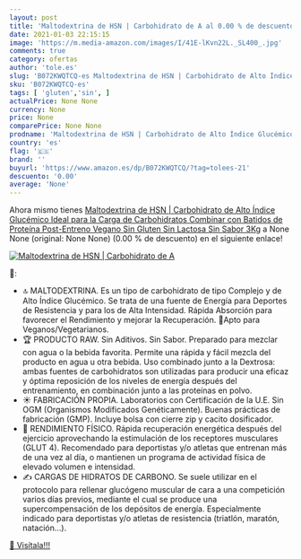 ```yaml
---
layout: post
title: 'Maltodextrina de HSN | Carbohidrato de A al 0.00 % de descuento'
date: 2021-01-03 22:15:15
image: 'https://m.media-amazon.com/images/I/41E-lKvn22L._SL400_.jpg'
comments: true
category: ofertas
author: 'tole.es'
slug: 'B072KWQTCQ-es Maltodextrina de HSN | Carbohidrato de Alto Índice...'
sku: 'B072KWQTCQ-es'
tags: [ 'gluten','sin', ]
actualPrice: None None
currency: None
price: None
comparePrice: None None
prodname: 'Maltodextrina de HSN | Carbohidrato de Alto Índice Glucémico  Ideal para la Carga de Carbohidratos  Combinar con Batidos de Proteína Post-Entreno  Vegano  Sin Gluten  Sin Lactosa  Sin Sabor  3Kg'
country: 'es'
flag: '🇪🇸'
brand: ''
buyurl: 'https://www.amazon.es/dp/B072KWQTCQ/?tag=tolees-21'
descuento: '0.00'
average: 'None'
---
```


Ahora mismo tienes [Maltodextrina de HSN | Carbohidrato de Alto Índice Glucémico  Ideal para la Carga de Carbohidratos  Combinar con Batidos de Proteína Post-Entreno  Vegano  Sin Gluten  Sin Lactosa  Sin Sabor  3Kg](https://www.amazon.es/dp/B072KWQTCQ/?tag=tolees-21) a None None (original: None None) (0.00 %  de descuento) en el siguiente enlace!

[![Maltodextrina de HSN | Carbohidrato de A](https://m.media-amazon.com/images/I/41E-lKvn22L._SL400_.jpg)](https://www.amazon.es/dp/B072KWQTCQ/?tag=tolees-21)

🔎:

- 🔝 MALTODEXTRINA. Es un tipo de carbohidrato de tipo Complejo y de Alto Índice Glucémico. Se trata de una fuente de Energía para Deportes de Resistencia y para los de Alta Intensidad. Rápida Absorción para favorecer el Rendimiento y mejorar la Recuperación. 🌿Apto para Veganos/Vegetarianos.
- 🏆 PRODUCTO RAW. Sin Aditivos. Sin Sabor. Preparado para mezclar con agua o la bebida favorita. Permite una rápida y fácil mezcla del producto en agua u otra bebida. Uso combinado junto a la Dextrosa: ambas fuentes de carbohidratos son utilizadas para producir una eficaz y óptima reposición de los niveles de energía después del entrenamiento, en combinación junto a las proteínas en polvo.
- ☀️ FABRICACIÓN PROPIA. Laboratorios con Certificación de la U.E. Sin OGM (Organismos Modificados Genéticamente). Buenas prácticas de fabricación (GMP). Incluye bolsa con cierre zip y cacito dosificador.
- 🏃 RENDIMIENTO FÍSICO. Rápida recuperación energética después del ejercicio aprovechando la estimulación de los receptores musculares (GLUT 4). Recomendado para deportistas y/o atletas que entrenan más de una vez al día, o mantienen un programa de actividad física de elevado volumen e intensidad.
- ✍️ CARGAS DE HIDRATOS DE CARBONO. Se suele utilizar en el protocolo para rellenar glucógeno muscular de cara a una competición varios días previos, mediante el cual se produce una supercompensación de los depósitos de energía. Especialmente indicado para deportistas y/o atletas de resistencia (triatlón, maratón, natación…).

[🛒 Visítala!!!](https://www.amazon.es/dp/B072KWQTCQ/?tag=tolees-21)
